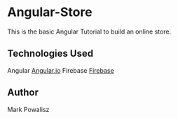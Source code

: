 # Angular-Store

This is the basic Angular Tutorial to build an online store.

## Technologies Used

Angular [Angular.io](https://www.angular.io)
Firebase [Firebase](https://firebase.google.com/)

## Author

Mark Powalisz
